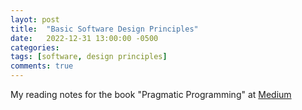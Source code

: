 ```yaml
---
layot: post
title:  "Basic Software Design Principles"
date:   2022-12-31 13:00:00 -0500
categories:
tags: [software, design principles]
comments: true
---
```


My reading notes for the book "Pragmatic Programming" at [Medium](https://medium.com/@chou.amen/basic-software-design-principles-6cab2e8a8073)
